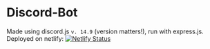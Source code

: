 # Discord-Bot
Made using discord.js `v. 14.9` (version matters!), run with express.js.
Deployed on netlify:
[![Netlify Status](https://api.netlify.com/api/v1/badges/8efaa83d-0d6a-4935-8979-b7ad82a23ed8/deploy-status)](https://app.netlify.com/sites/jovial-kringle-232c63/deploys)
